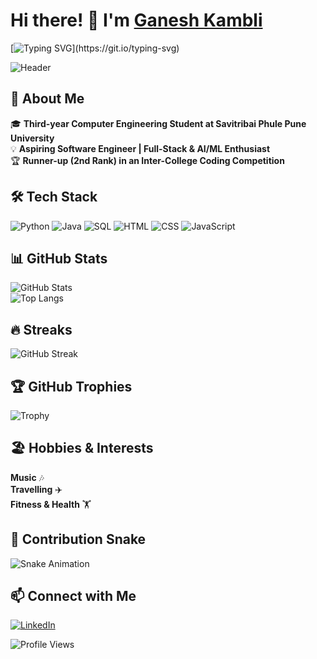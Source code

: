 # Hi there! 👋 I'm [Ganesh Kambli](https://github.com/Ganesh-403)

[![Typing SVG](https://readme-typing-svg.herokuapp.com?font=Fira+Code&size=24&pause=1000&color=F74C00&width=600&lines=Hey+there!+👋;I'm+Ganesh+Kambli!;Aspiring+Software+Engineer;Passionate+about+AI%2FML+and+Development!)](https://git.io/typing-svg)

![Header](https://cdn.dribbble.com/users/1162077/screenshots/3848914/programmer.gif)

## 🚀 About Me  
🎓 **Third-year Computer Engineering Student at Savitribai Phule Pune University**  
💡 **Aspiring Software Engineer | Full-Stack & AI/ML Enthusiast**  
🏆 **Runner-up (2nd Rank) in an Inter-College Coding Competition**  

## 🛠️ Tech Stack  
![Python](https://img.shields.io/badge/Python-3776AB?style=for-the-badge&logo=python&logoColor=white)
![Java](https://img.shields.io/badge/Java-007396?style=for-the-badge&logo=java&logoColor=white)
![SQL](https://img.shields.io/badge/SQL-CC2927?style=for-the-badge&logo=microsoft-sql-server&logoColor=white)
![HTML](https://img.shields.io/badge/HTML-E34F26?style=for-the-badge&logo=html5&logoColor=white)
![CSS](https://img.shields.io/badge/CSS-1572B6?style=for-the-badge&logo=css3&logoColor=white)
![JavaScript](https://img.shields.io/badge/JavaScript-F7DF1E?style=for-the-badge&logo=javascript&logoColor=black)


## 📊 GitHub Stats  
![GitHub Stats](https://github-readme-stats.vercel.app/api?username=Ganesh-403&show_icons=true&theme=radical)  
![Top Langs](https://github-readme-stats.vercel.app/api/top-langs/?username=Ganesh-403&layout=compact&theme=radical)  

## 🔥 Streaks  
![GitHub Streak](https://streak-stats.demolab.com?user=Ganesh-403&theme=highcontrast&hide_border=true)

## 🏆 GitHub Trophies  
![Trophy](https://github-profile-trophy.vercel.app/?username=Ganesh-403&theme=darkhub)

## 🏖️ Hobbies & Interests  
**Music** 🎶  
**Travelling** ✈️  
**Fitness & Health** 🏋️  

## 🐍 Contribution Snake  
![Snake Animation](https://github.com/GaneshKambli/Ganesh-403/blob/output/github-contribution-grid-snake.svg)

## 📫 Connect with Me  
[![LinkedIn](https://img.shields.io/badge/LinkedIn-blue?style=flat&logo=linkedin)](https://www.linkedin.com/in/ganesh-kambli-404-error)

![Profile Views](https://komarev.com/ghpvc/?username=Ganesh-403&color=blue)
